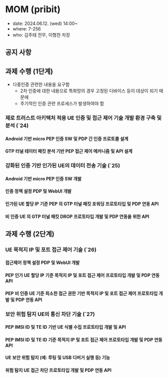 # MOM (pribit)
- date: 2024.06.12. (wed) 14:00~
- where: 7-256
- who: 김주태 전무, 이형찬 차장

## 공지 사항


## 과제 수행 (1단계)
- 다중인증 관련한 내용을 요구함
  - 2차 인증에 대한 내용으로 특화망의 경우 고정된 디바이스 등이 대상이 되기 때문에
  - 주기적인 인증 관련 프로세스가 발생하여야 함

### 제로 트러스트 아키텍처 적용 UE 인증 및 접근 제어 기술 개발 환경 구축 및 분석 (`24)
#### Android 기반 micro PEP 인증 SW 및 PDP 간 인증 프로토콜 설계
#### GTP 터널 테이터 패킷 분석 기반 PEP 접근 제어 메커니즘 및 API 설계

### 강화된 인증 기반 인가된 UE의 데이터 전송 기술 (`25)
#### Android 기반 micro PEP 인증 SW 개발
#### 인증 정책 설정 PDP 및 WebUI 개발
#### 인가된 UE 할당 IP 기준 PEP 의 GTP 터널 패킷 포워딩 프로토타입 및 PDP 연동 API
#### 비 인증 UE 의 GTP 터널 패킷 DROP 프로토타입 개발 및 PDP 연동을 위한 API

## 과제 수행 (2단계)

### UE 목적지 IP 및 포트 접근 제어 기술 (`26)
#### 접근제어 정책 설정 PDP 및 WebUI 개발
#### PEP 인가 UE 할당 IP 기준 목적지 IP 및 포트 접근 제어 프로토타입 개발 및 PDP 연동 API
#### PEP 비 인증 UE 기준 최소한 접근 권한 기반 목적지 IP 및 포트 접근 제어 프로토타입 개발 및 PDP 연동 API 

### 보안 위험 탐지 UE의 통신 차단 기술 (`27)
#### PEP IMSI ID 및 TE ID 기반 UE 식별 수집 프로토타입 개발 및 API
#### PEP IMSI ID 및 TE ID 기준 목적지 IP 및 포트 접근 제어 프로토타입 개발 및 PDP 연동 API
#### UE 보안 위험 탐지 (예: 루팅 및 USB 디버거 실행 등) 기능
#### 위험 탐지 UE 접근 차단 프로토타입 개발 및 PDP 연동 API

